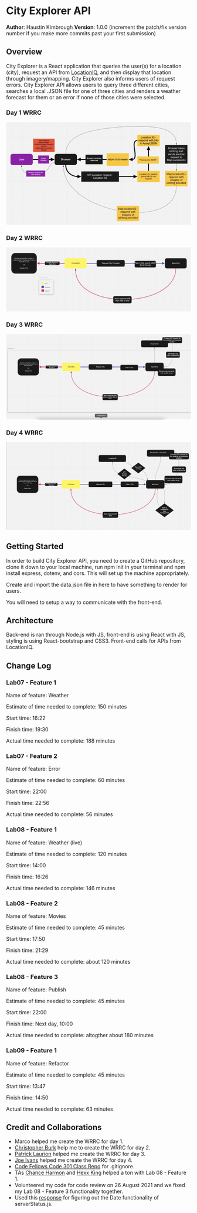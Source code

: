 # City Explorer API

**Author**: Haustin Kimbrough
**Version**: 1.0.0 (increment the patch/fix version number if you make more commits past your first submission)

## Overview

City Explorer is a React application that queries the user(s) for a location (city), request an API from [LocationIQ](https://locationiq.com/), and then display that location through imagery/mapping. City Explorer also informs users of request errors. City Explorer API allows users to query three different cities, searches a local .JSON file for one of three cities and renders a weather forecast for them or an error if none of those cities were selected.

### Day 1 WRRC

![WRRC](./img/wrrc.png)

### Day 2 WRRC

![WRRC](./img/wrrc2.png)

### Day 3 WRRC

![WRRC](./img/wrrc3.png)

### Day 4 WRRC

![WRRC](./img/wrrc4.png)

## Getting Started
<!-- What are the steps that a user must take in order to build this app on their own machine and get it running? -->
In order to build City Explorer API, you need to create a GitHub repository, clone it down to your local machine, run npm init in your terminal and npm install express, dotenv, and cors. This will set up the machine appropriately.

Create and import the data.json file in here to have something to render for users.

You will need to setup a way to communicate with the front-end.

## Architecture
<!-- Provide a detailed description of the application design. What technologies (languages, libraries, etc) you're using, and any other relevant design information. -->
Back-end is ran through Node.js with JS, front-end is using React with JS, styling is using React-bootstrap and CSS3. Front-end calls for APIs from LocationIQ.

## Change Log

<!-- Use this area to document the iterative changes made to your application as each feature is successfully implemented. Use time stamps. Here's an example:

01-01-2001 4:59pm - Application now has a fully-functional express server, with a GET route for the location resource. -->

### Lab07 - Feature 1

Name of feature: Weather

Estimate of time needed to complete: 150 minutes

Start time: 16:22

Finish time: 19:30

Actual time needed to complete: 188 minutes

### Lab07 - Feature 2

Name of feature: Error

Estimate of time needed to complete: 60 minutes

Start time: 22:00

Finish time: 22:56

Actual time needed to complete: 56 minutes

### Lab08 - Feature 1

Name of feature: Weather (live)

Estimate of time needed to complete: 120 minutes

Start time: 14:00

Finish time: 16:26

Actual time needed to complete: 146 minutes

### Lab08 - Feature 2

Name of feature: Movies

Estimate of time needed to complete: 45 minutes

Start time: 17:50

Finish time: 21:29

Actual time needed to complete: about 120 minutes

### Lab08 - Feature 3

Name of feature: Publish

Estimate of time needed to complete: 45 minutes

Start time: 22:00

Finish time: Next day, 10:00

Actual time needed to complete: altogther about 180 minutes

### Lab09 - Feature 1

Name of feature: Refactor

Estimate of time needed to complete: 45 minutes

Start time: 13:47

Finish time: 14:50

Actual time needed to complete: 63 minutes

## Credit and Collaborations
<!-- Give credit (and a link) to other people or resources that helped you build this application. -->
- Marco helped me create the WRRC for day 1.
- [Christopher Burk](https://github.com/cburk2019) help me to create the WRRC for day 2.
- [Patrick Laurion](https://github.com/plaurion1989) helped me create the WRRC for day 3.
- [Joe Ivans](https://github.com/joeivans) helped me create the WRRC for day 4.
- [Code Fellows Code 301 Class Repo](https://github.com/codefellows/seattle-code-301d77) for .gitignore.
- TAs [Chance Harmon](https://github.com/ChanceHarmon) and [Hexx King](https://github.com/HexxKing) helped a ton with Lab 08 - Feature 1.
- Volunteered my code for code review on 26 August 2021 and we fixed my Lab 08 - Feature 3 functionality together.
- Used this [response](https://stackoverflow.com/a/66580009) for figuring out the Date functionality of serverStatus.js.
